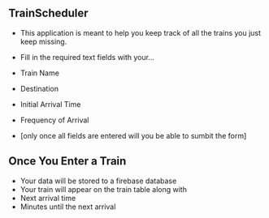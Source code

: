 ## TrainScheduler
* This  application is meant to help you keep track of all the trains you just keep missing. 

* Fill in the required text fields with your...
 * Train Name
 * Destination 
 * Initial Arrival Time
 * Frequency of Arrival
 * [only once all fields are entered will you be able to sumbit the form]

## Once You Enter a Train 
 * Your data will be stored to a firebase database
 * Your train will appear on the train table along with 
  * Next arrival time
  * Minutes until the next arrival
 